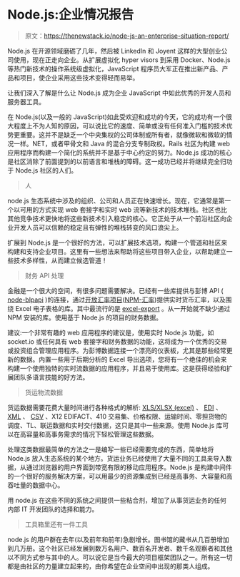 # Node.js:企业情况报告

> 原文：<https://thenewstack.io/node-js-an-enterprise-situation-report/>

Node.js 在开源领域磨砺了几年，然后被 LinkedIn 和 Joyent 这样的大型创业公司使用，现在正走向企业。从扩展虚拟化 hyper visors 到采用 Docker、Node.js 等热门新技术的操作系统级虚拟化，JavaScript 程序员大军正在推出新产品、产品和项目，使企业采用这些技术变得轻而易举。

让我们深入了解是什么让 Node.js 成为企业 JavaScript 中如此优秀的开发人员和服务器工具。

在 Node.js(以及一般的 JavaScript)如此受欢迎和成功的今天，它的成功有一个很大程度上不为人知的原因，可以说比它的速度、简单或没有任何准入门槛的技术优势更重要。这并不是缺乏一个中央集权的公司体制或所有者，就像微软和微软的情况一样。NET，或者甲骨文和 Java 的混合分支专制政权。Rails 社区为构建 web 应用程序而构建一个简化的系统并不是基于中心约定的努力。Node.js 成功的核心是社区消除了前面提到的以前语言和堆栈的障碍。这一成功已经并将继续完全归功于 Node.js 社区的人们。

> 人

node.js 生态系统中涉及的组织、公司和人员正在快速增长。现在，它通常是第一个以可用的方式实现 web 套接字和实时 web 流等新技术的技术堆栈。社区也比其他竞争技术更快地将这些新技术引入稳定的核心。它正处于从一个前沿社区向企业开发人员可以信赖的稳定且有弹性的堆栈转变的风口浪尖上。

扩展到 Node.js 是一个很好的方法，可以扩展技术选项，构建一个管道和社区来构建和支持企业项目。这里有一些想法来帮助将这些项目带入企业，以帮助建立一些技术多样性，从而建立候选管道！

> 财务 API 处理

金融是一个很大的空间，有很多问题需要解决。已经有一些库提供与彭博 API ( [node-blpapi](https://github.com/bloomberg/node-blpapi) )的连接，通过[开放汇率项目](https://openexchangerates.org/)([NPM-汇率](https://github.com/josscrowcroft/npm-exchange-rates))提供实时货币汇率，以及围绕 Excel 电子表格的库。其中最流行的是 [excel-export](https://www.npmjs.org/package/excel-export) 。从一开始就不缺少通过 NPM 安装的库。使用基于 Node.js 的项目的财务数据。

建议:一个非常有趣的 web 应用程序的建议是，使用实时 Node.js 功能，如 socket.io 或任何具有 web 套接字和财务数据的功能，这将成为一个优秀的交易或投资组合管理应用程序。为彭博数据连接一个漂亮的仪表板，尤其是那些经常更新的数据。内置一些用于后期分析的 Excel 导出选项，您将有一个绝佳的机会来构建一个使用独特的实时流数据的应用程序，并且易于使用库。这是获得经验和扩展团队多语言技能的好方法。

> 货运物流数据

货运数据需要花费大量时间进行各种格式的解析: [XLS/XLSX (excel)](https://www.npmjs.org/package/excel-export) 、 [EDI](https://github.com/rinie/node-edi-parser) 、 [XML](https://github.com/Leonidas-from-XIV/node-xml2js) 、 [CSV](https://www.npmjs.org/package/csv) 、X12 EDIFACT、410 交易集、价格权限、运输时间、零担货物的调度、TL、联运数据和实时交付数据，这只是其中一些来源。使用 Node.js 库可以在高容量和高事务需求的情况下轻松管理这些数据。

处理这类数据最简单的方法之一是编写一些已经需要完成的东西，简单地将 Node.js 放入生态系统的某个地方。货运业务已经使用了大量不同的工具来导入数据，从通过浏览器的用户界面到带宽有限的移动应用程序。Node.js 是构建中间件的一个很好的服务解决方案，可以用最少的资源集成到已经是高事务、大容量和高吞吐量的数据中心。

用 node.js 在这些不同的系统之间提供一些粘合剂，增加了从事货运业务的任何内部 IT 开发团队的选择和能力。

> 工具箱里还有一件工具

node.js 的用户群在去年(以及前年和前年)急剧增长。图书馆的藏书从几百册增加到几万册。这个社区已经发展到数万名用户、数百名开发者、数千名观察者和其他以不同方式参与其中的人。可以说它是当今最大的项目框架团队之一。所有这一切都是由社区的力量建立起来的，由你希望在企业空间中出现的那类人组成。

<svg xmlns:xlink="http://www.w3.org/1999/xlink" viewBox="0 0 68 31" version="1.1"><title>Group</title> <desc>Created with Sketch.</desc></svg>